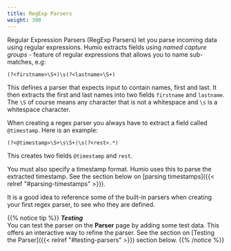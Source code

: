 ```yaml
---
title: RegExp Parsers
weight: 300
---
```


Regular Expression Parsers (RegExp Parsers) let you parse incoming data using
regular expressions. Humio extracts fields using _named capture groups_ -
feature of regular expressions that allows you to name sub-matches, e.g:

```
(?<firstname>\S+)\s(?<lastname>\S+)
```

This defines a parser that expects input to contain names, first and last. It then extracts
the first and last names into two fields `firstname` and `lastname`. The `\S` of course means
any character that is not a whitespace and `\s` is a whitespace character.

When creating a regex parser you always have to extract a field called `@timestamp`.
Here is an example:

```
(?<@timestamp>\S+\s\S+)\s(?<rest>.*)
```

This creates two fields `@timestamp` and `rest`.

You must also specify a timestamp format. Humio uses this to parse the extracted timestamp.
See the section below on [parsing timestamps]({{< relref "#parsing-timestamps" >}}).

It is a good idea to reference some of the built-in parsers when creating your first regex parser,
to see who they are defined.

{{% notice tip %}}
***Testing***  
You can test the parser on the **Parser** page by adding some test data. This offers an interactive way to refine the parser.
See the section on [Testing the Parser]({{< relref "#testing-parsers" >}}) section below.
{{% /notice %}}
